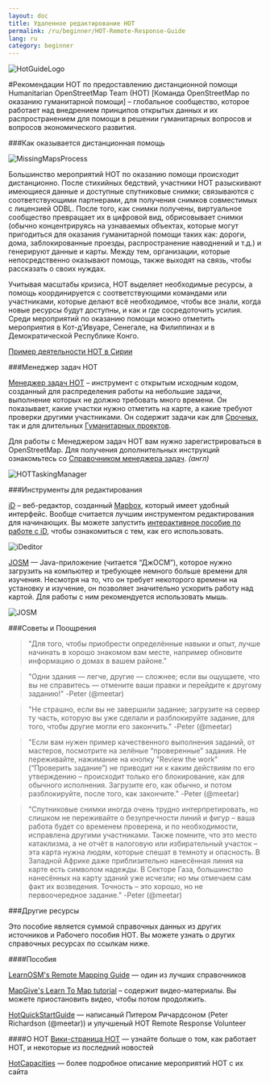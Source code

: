 ```yaml
---
layout: doc
title: Удаленное редактирование HOT  
permalink: /ru/beginner/HOT-Remote-Response-Guide
lang: ru
category: beginner
---
```

![HotGuideLogo](http://hot.openstreetmap.org/sites/default/themes/hot/logo.png)

#Рекомендации HOT по предоставлению дистанционной помощи
Humanitarian OpenStreetMap Team (HOT) [Команда OpenStreetMap по оказанию
гуманитарной помощи] – глобальное сообщество, которое работает над внедрением
принципов открытых данных и их распространением для помощи в решении
гуманитарных вопросов и вопросов экономического развития.

###Как оказывается дистанционная помощь

![MissingMapsProcess](http://hot.openstreetmap.org/sites/default/files/styles/large/public/process.png?itok=jlAYWov0)

Большинство мероприятий HOT по оказанию помощи происходит дистанционно. После
стихийных бедствий, участники HOT разыскивают имеющиеся данные и доступные
спутниковые снимки; связываются с соответствующими партнерами, для получения
снимков совместимых с лицензией ODBL. После того, как снимки получены,
виртуальное сообщество превращает их в цифровой вид, обрисовывает снимки
(обычно концентрируясь на узнаваемых объектах, которые могут пригодиться для
оказания гуманитарной помощи таких как: дороги, дома, заблокированные проезды,
распространение наводнений и т.д.) и генерируют данные и карты. Между тем,
организации, которые непосредственно оказывают помощь, также выходят на связь,
чтобы рассказать о своих нуждах.

Учитывая масштабы кризиса, HOT выделяет необходимые ресурсы, а помощь
координируется с соответствующими командами или участниками, которые делают всё
необходимое, чтобы все знали, когда новые ресурсы будут доступны, и как и где
сосредоточить усилия. Среди мероприятий по оказанию помощи можно отметить
мероприятия в Кот-д’Ивуаре, Сенегале, на Филиппинах и в Демократической
Республике Конго.

[Пример деятельности HOT в Сирии](http://hot.openstreetmap.org/updates/2013-01-28_syria_activation)

###Менеджер задач HOT

[Менеджер задач HOT](http://tasks.hotosm.org/) – инструмент с открытым исходным
кодом, созданный для распределения работы на небольшие задачи, выполнение
которых не должно требовать много времени. Он показывает, какие участки нужно
отметить на карте, а какие требуют проверки другими участниками. Он содержит
задачи как для [Срочных](http://wiki.openstreetmap.org/wiki/HOT_activation),
так и для длительных [Гуманитарных проектов](http://hot.openstreetmap.org/projects).

Для работы с Менеджером задач HOT вам нужно зарегистрироваться в OpenStreetMap.
Для получения дополнительных инструкций ознакомьтесь со [Справочником менеджера задач](http://learnosm.org/en/coordination/tasking-manager/). _(англ)_

![HOTTaskingManager](http://hot.openstreetmap.org/sites/default/files/styles/large/public/task_manager_v2_screenshot_CAR_example.png?itok=Q35ytxKl)

###Инструменты для редактирования

[iD](http://learnosm.org/en/editing/id-editor/) – веб-редактор, созданный
[Mapbox](www.mapbox.com), который имеет удобный интерфейс. Вообще считается
лучшим инструментом редактирования для начинающих. Вы можете запустить
[интерактивное пособие по работе с iD](http://ideditor.com/), чтобы ознакомиться
с тем, как его использовать.
<!-- need to verify link for iD interactive guide-->

![iDeditor](https://blog.openstreetmap.org/wp-content/uploads/2013/08/id-editor-sotm-us-2013-venue-screenshot.png)


[JOSM](https://josm.openstreetmap.de/) — Java-приложение (читается “ДжОСМ”),
которое нужно загрузить на компьютер и требующее немного больше времени для
изучения. Несмотря на то, что он требует некоторого времени на установку и
изучение, он позволяет значительно ускорить работу над картой. Для работы с ним
рекомендуется использовать мышь.

![JOSM](http://njgeo.org/wp-content/uploads/2010/07/josm_osm_editor.png)

###Советы и Поощрения

> "Для того, чтобы приобрести определённые навыки и опыт, лучше начинать в
> хорошо знакомом вам месте, например обновите информацию о домах в вашем районе."

> "Одни здания — легче, другие — сложнее; если вы ощущаете, что вы
> не справитесь — отмените ваши правки и перейдите к другому заданию!" -Peter (@meetar)

> "Не страшно, если вы не завершили задание; загрузите на сервер ту часть,
> которую вы уже сделали и разблокируйте задание, для того, чтобы другие могли
> его закончить." -Peter (@meetar)  

> "Если вам нужен пример качественного выполнения заданий, от мастеров,
> посмотрите на зелёные “проверенные” задания. Не переживайте, нажимание на
> кнопку "Review the work" (“Проверить задание”) не приводит ни к каким
> действиям по его утверждению – происходит только его блокирование, как для
> обычного исполнения. Загрузите его, как обычно, и потом разблокируйте, после
> того, как закончите." -Peter (@meetar)  


> "Спутниковые снимки иногда очень трудно интерпретировать, но слишком не
> переживайте о безупречности линий и фигур – ваша работа будет со временем
> проверена, и по необходимости, исправлена другими участниками. Также помните,
> что это место катаклизма, а не отчёт в налоговую или избирательный участок – 
> эта карта нужна людям, которые спешат в темноту и опасность. В Западной
> Африке даже приблизительно нанесённая линия на карте есть символом надежды. В
> Секторе Газа, большинство нанесённых на карту зданий уже исчезли; но мы
> отмечаем сам факт их возведения. Точность – это хорошо, но не первоочередное
> задание." -Peter (@meetar)


###Другие ресурсы

Это пособие является суммой справочных данных из других источников и Рабочего
пособия HOT. Вы можете узнать о других справочных ресурсах по ссылкам ниже.

####Пособия

[LearnOSM's Remote Mapping Guide](http://learnosm.org/en/coordination/remote/) —
один из лучших справочников  

[MapGive's Learn To Map tutorial](http://mapgive.state.gov/learn-to-map/) –
содержит видео-материалы. Вы можете приостановить видео, чтобы потом продолжить.
<!-- no video at this link :(-->

[HotQuickStartGuide](https://gist.github.com/meetar/b9929dfec129d1d7f5f2) —
написаный Питером Ричардсоном (Peter Richardson (@meetar)) и улучшеный HOT
Remote Response Volunteer

####О HOT
[Вики-страница HOT](http://wiki.openstreetmap.org/wiki/Humanitarian_OSM_Team) —
узнайте больше о том, как работает HOT, и некоторые из последний новостей

[HotCapacities](http://hot.openstreetmap.org/about/hot_capacities) — более
подробное описание мероприятий HOT с их сайта
